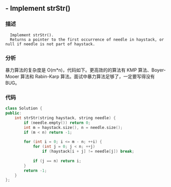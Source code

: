 ## - Implement strStr()

### 描述

```
  Implement strStr().
  Returns a pointer to the first occurrence of needle in haystack, or null if needle is not part of haystack.
```

### 分析

暴力算法的复杂度是 O(m*n)，代码如下。更高效的的算法有 KMP 算法、Boyer-Mooer 算法和 Rabin-Karp 算法。面试中暴力算法足够了，一定要写得没有BUG。

### 代码

```C++
class Solution {
public:
    int strStr(string haystack, string needle) {
        if (needle.empty()) return 0;
        int m = haystack.size(), n = needle.size();
        if (m < n) return -1;
        
        for (int i = 0; i <= m - n; ++i) {
            for (int j = 0; j < n; ++j) 
                if (haystack[i + j] != needle[j]) break;
            
            if (j == n) return i;
        }
        return -1;
    }
};
```

